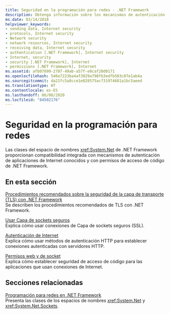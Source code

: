 ```yaml
---
title: Seguridad en la programación para redes - .NET Framework
description: Obtenga información sobre los mecanismos de autenticación de aplicaciones y los permisos de acceso de código más populares admitidos por las clases de espacio de nombres System.Net de .NET Framework.
ms.date: 03/14/2018
helpviewer_keywords:
- sending data, Internet security
- protocols, Internet security
- Network security
- network resources, Internet security
- receiving data, Internet security
- authentication [.NET Framework], Internet security
- Internet, security
- security [.NET Framework], Internet
- permissions [.NET Framework], Internet
ms.assetid: afb07899-2707-49ab-a57f-e0caf20d0171
ms.openlocfilehash: 546e7223ba4af3029a798fb3edfb503c07e1ab4a
ms.sourcegitcommit: da21fc5a8cce1e028575acf31974681a1bc5aeed
ms.translationtype: HT
ms.contentlocale: es-ES
ms.lasthandoff: 06/08/2020
ms.locfileid: "84502176"
---
```

# <a name="security-in-network-programming"></a>Seguridad en la programación para redes

Las clases del espacio de nombres <xref:System.Net> de .NET Framework proporcionan compatibilidad integrada con mecanismos de autenticación de aplicaciones de Internet conocidos y con permisos de acceso de código de .NET Framework.  
  
## <a name="in-this-section"></a>En esta sección

[Procedimientos recomendados sobre la seguridad de la capa de transporte (TLS) con .NET Framework](tls.md)  
Se describen los procedimientos recomendados de TLS con .NET Framework.

[Usar Capa de sockets seguros](using-secure-sockets-layer.md)  
Explica cómo usar conexiones de Capa de sockets seguros (SSL).  
  
[Autenticación de Internet](internet-authentication.md)  
Explica cómo usar métodos de autenticación HTTP para establecer conexiones autenticadas con servidores HTTP.  
  
[Permisos web y de socket](web-and-socket-permissions.md)  
Explica cómo establecer seguridad de acceso de código para las aplicaciones que usan conexiones de Internet.  
  
## <a name="related-sections"></a>Secciones relacionadas

[Programación para redes en .NET Framework](index.md)  
Presenta las clases de los espacios de nombres <xref:System.Net> y <xref:System.Net.Sockets>.
